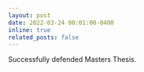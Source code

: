 ```yaml
---
layout: post
date: 2022-03-24 00:01:00-0400
inline: true
related_posts: false
---
```


Successfully defended Masters Thesis. 
